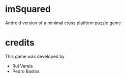 # imSquared
Android version of a minimal cross platform puzzle game

# credits
This game was developed by
* Rui Varela
* Pedro Bastos
